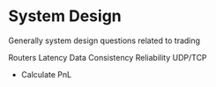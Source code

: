 # System Design

Generally system design questions related to trading

Routers
Latency
Data Consistency
Reliability
UDP/TCP

- Calculate PnL